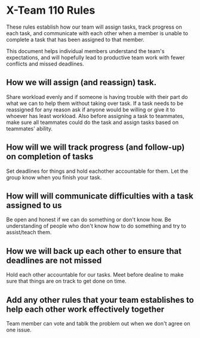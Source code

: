 # X-Team 110 Rules

These rules establish how our team will assign tasks,
track progress on each task, and communicate with each other 
when a member is unable to complete a task that has been assigned to that member.

This document helps individual members understand the team's expectations,
and will hopefully lead to productive team work with fewer conflicts
and missed deadlines.

## How we will assign (and reassign) task.

Share workload evenly and if someone is having trouble with their part do what we can to help them without taking over task. If a task needs to be reassigned for any reason ask if anyone would be willing or give it to whoever has least workload. Also before assigning a task to teammates, make sure all teammates could do the task and assign tasks based on teammates' ability.

## How will we will track progress (and follow-up) on completion of tasks

Set deadlines for things and hold eachother accountable for them. Let the group know when you finish your task. 

## How will will communicate difficulties with a task assigned to us

Be open and honest if we can do something or don't know how. Be understanding of people who don't know how to do something and try to assist/teach them.

## How we will back up each other to ensure that deadlines are not missed

Hold each other accountable for our tasks. Meet before dealine to make sure that things are on track to get done on time.

## Add any other rules that your team establishes to help each other work effectively together

Team member can vote and tablk the problem out when we don't agree on one issue.


